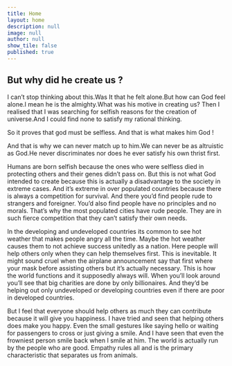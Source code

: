 ```yaml
---
title: Home
layout: home
description: null
image: null
author: null
show_tile: false
published: true
---
```

## But why did he create us ?

I can’t stop thinking about this.Was It that he felt alone.But how can God feel alone.I mean he is the almighty.What was his motive in creating us?
Then I realised that I was searching for selfish reasons for the creation of universe.And I could find none to satisfy my rational thinking.

So it proves that god must be selfless.
And that is what makes him God !

And that is why we can never match up to him.We can never be as altruistic as God.He never discriminates nor does he ever satisfy his own thrist first.

Humans are born selfish because the ones who were selfless died in protecting others and their genes didn’t pass on. But this is not what God intended to create because this is actually a disadvantage to the society in extreme cases. And it’s extreme in over populated countries because there is always a competition for survival. And there you’d find people rude to strangers and foreigner. You’d also find people have no principles and no morals. That’s why the most populated cities have rude people. They are in such fierce competition that they can’t satisfy their own needs.

In the developing and undeveloped countries its common to see hot weather that makes people angry all the time. Maybe the hot weather causes them to not achieve success unitedly as a nation. Here people will help others only when they can help themselves first. This is inevitable. It might sound cruel when the airplane announcement say that first where your mask before assisting others but it’s actually necessary. This is how the world functions and it supposedly always will.
When you’ll look around you’ll see that big charities are done by only billionaires. And they’d be helping out only undeveloped or developing countries even if there are poor in developed countries.

But I feel that everyone should help others as much they can contribute because it will give you happiness. I have tried and seen that helping others does make you happy. Even the small gestures like saying hello or waiting for passengers to cross or just giving a smile. And I have seen that even the frowniest person smile back when I smile at him. The world is actually run by the people who are good. Empathy rules all and is the primary characteristic that separates us from animals.

